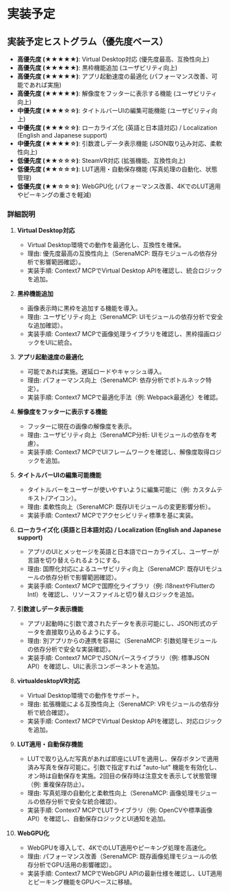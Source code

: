# 実装予定


## 実装予定ヒストグラム（優先度ベース）
- **高優先度 (★★★★★)**: Virtual Desktop対応 (優先度最高、互換性向上)
- **高優先度 (★★★★★)**: 黒枠機能追加 (ユーザビリティ向上)
- **高優先度 (★★★★★)**: アプリ起動速度の最適化 (パフォーマンス改善、可能であれば実施)
- **高優先度 (★★★★★)**: 解像度をフッターに表示する機能 (ユーザビリティ向上)
- **中優先度 (★★★☆☆)**: タイトルバーUIの編集可能機能 (ユーザビリティ向上)
- **中優先度 (★★★☆☆)**: ローカライズ化 (英語と日本語対応) / Localization (English and Japanese support)
- **中優先度 (★★★★☆)**: 引数渡しデータ表示機能 (JSON取り込み対応、柔軟性向上)
- **低優先度 (★★☆☆☆)**: SteamVR対応 (拡張機能、互換性向上)
- **低優先度 (★★☆☆☆)**: LUT適用・自動保存機能 (写真処理の自動化、状態管理)
- **低優先度 (★★☆☆☆)**: WebGPU化 (パフォーマンス改善、4KでのLUT適用やピーキングの重さを軽減)

### 詳細説明


1. **Virtual Desktop対応**  
    - Virtual Desktop環境での動作を最適化し、互換性を確保。  
    - 理由: 優先度最高の互換性向上（SerenaMCP: 既存モジュールの依存分析で影響範囲確認）。  
    - 実装手順: Context7 MCPでVirtual Desktop APIを確認し、統合ロジックを追加。

2. **黒枠機能追加**  
    - 画像表示時に黒枠を追加する機能を導入。  
    - 理由: ユーザビリティ向上（SerenaMCP: UIモジュールの依存分析で安全な追加確認）。  
    - 実装手順: Context7 MCPで画像処理ライブラリを確認し、黒枠描画ロジックをUIに統合。

3. **アプリ起動速度の最適化**  
    - 可能であれば実施。遅延ロードやキャッシュ導入。  
    - 理由: パフォーマンス向上（SerenaMCP: 依存分析でボトルネック特定）。  
    - 実装手順: Context7 MCPで最適化手法（例: Webpack最適化）を確認。

4. **解像度をフッターに表示する機能**  
    - フッターに現在の画像の解像度を表示。  
    - 理由: ユーザビリティ向上（SerenaMCP分析: UIモジュールの依存を考慮）。  
    - 実装手順: Context7 MCPでUIフレームワークを確認し、解像度取得ロジックを追加。

5. **タイトルバーUIの編集可能機能**  
    - タイトルバーをユーザーが使いやすいように編集可能に（例: カスタムテキスト/アイコン）。  
    - 理由: 柔軟性向上（SerenaMCP: 既存UIモジュールの変更影響分析）。  
    - 実装手順: Context7 MCPでアクセシビリティ標準を基に実装。

6. **ローカライズ化 (英語と日本語対応) / Localization (English and Japanese support)**  
    - アプリのUIとメッセージを英語と日本語でローカライズし、ユーザーが言語を切り替えられるようにする。  
    - 理由: 国際化対応によるユーザビリティ向上（SerenaMCP: 既存UIモジュールの依存分析で影響範囲確認）。  
    - 実装手順: Context7 MCPで国際化ライブラリ（例: i18nextやFlutterのIntl）を確認し、リソースファイルと切り替えロジックを追加。

7. **引数渡しデータ表示機能**  
    - アプリ起動時に引数で渡されたデータを表示可能にし、JSON形式のデータを直接取り込めるようにする。  
    - 理由: 別アプリからの連携を容易に（SerenaMCP: 引数処理モジュールの依存分析で安全な実装確認）。  
    - 実装手順: Context7 MCPでJSONパースライブラリ（例: 標準JSON API）を確認し、UIに表示コンポーネントを追加。

8. **virtualdesktopVR対応**  
    - Virtual Desktop環境での動作をサポート。  
    - 理由: 拡張機能による互換性向上（SerenaMCP: VRモジュールの依存分析で統合確認）。  
    - 実装手順: Context7 MCPでVirtual Desktop APIを確認し、対応ロジックを追加。

9. **LUT適用・自動保存機能**  
    - LUTで取り込んだ写真があれば即座にLUTを適用し、保存ボタンで適用済み写真を保存可能に。引数で指定すれば "auto-lut" 機能を有効化し、オン時は自動保存を実施。2回目の保存時は注意文を表示して状態管理（例: 重複保存防止）。  
    - 理由: 写真処理の自動化と柔軟性向上（SerenaMCP: 画像処理モジュールの依存分析で安全な統合確認）。  
    - 実装手順: Context7 MCPでLUTライブラリ（例: OpenCVや標準画像API）を確認し、自動保存ロジックとUI通知を追加。

10. **WebGPU化**  
    - WebGPUを導入して、4KでのLUT適用やピーキング処理を高速化。  
    - 理由: パフォーマンス改善（SerenaMCP: 既存画像処理モジュールの依存分析でGPU活用の影響確認）。  
    - 実装手順: Context7 MCPでWebGPU APIの最新仕様を確認し、LUT適用とピーキング機能をGPUベースに移植。

